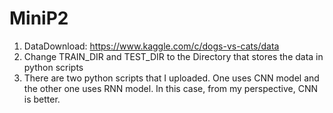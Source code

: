 # MiniP2
1. DataDownload: https://www.kaggle.com/c/dogs-vs-cats/data
2. Change TRAIN_DIR and TEST_DIR to the Directory that stores the data in python scripts
3. There are two python scripts that I uploaded. One uses CNN model and the other one uses RNN model. In this case, from my perspective, CNN is better.
